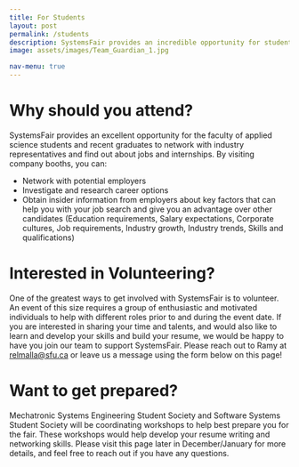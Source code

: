 ```yaml
---
title: For Students
layout: post
permalink: /students
description: SystemsFair provides an incredible opportunity for students and recent graduates to discover amazing opportunities, network with industry representatives from potential future employers, and find out more about the available jobs and internships! <p> <p> SystemsFair is tailored towards Mechatronics and Software Systems students but open to all SFU students and alumni. Workshops will be coordinated to best prepare you to get the most out of the fair!</p> <b>Interested in attending SystemsFair 2019?</b></p><br><ul class="actions"><li><a href="students.html" class="button">Learn more</a></li></ul>
image: assets/images/Team_Guardian_1.jpg

nav-menu: true
---
```

# Why should you attend?
SystemsFair provides an excellent opportunity for the faculty of applied science students and recent graduates to network with industry representatives and find out about jobs and internships.
By visiting company booths, you can:
* Network with potential employers
* Investigate and research career options
* Obtain insider information from employers about key factors that can help you with your job search and give you an advantage over other candidates (Education requirements, Salary expectations, Corporate cultures, Job requirements, Industry growth, Industry trends, Skills and qualifications)

# Interested in Volunteering?
One of the greatest ways to get involved with SystemsFair is to volunteer. An event of this size requires a group of enthusiastic and motivated individuals to help with different roles prior to and during the event date. If you are interested in sharing your time and talents, and would also like to learn and develop your skills and build your resume, we would be happy to have you join our team to support SystemsFair. Please reach out to Ramy at relmalla@sfu.ca or leave us a message using the form below on this page!

# Want to get prepared?
Mechatronic Systems Engineering Student Society and Software Systems Student Society will be coordinating workshops to help best prepare you for the fair. These workshops would help develop your resume writing and networking skills. Please visit this page later in December/January for more details, and feel free to reach out if you have any questions.
